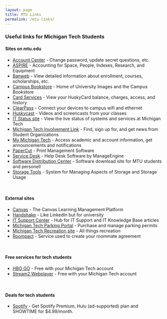 ```yaml
---
layout: page
title: MTU Links
permalink: /mtu-links/
---
```


### **Useful links for Michigan Tech Students**

#### Sites on mtu.edu

- [Account Center](https://mylogin.mtu.edu) - Change password, update secret questions, etc.
- [ASPIRE](http://www.admin.mtu.edu/space/) - Accounting for Space, People, Indexes, Research, and Equipment
- [Banweb](https://banweb.mtu.edu/) - View detailed information about enrollment, courses, scholarships, etc.
- [Campus Bookstore](https://www.bookstore.mtu.edu) - Home of University Images and the Campus Bookstore
- [Card Services](https://cardservices.mtu.edu/) - View your HuskyCard balance, charges, access, and history
- [ClearPass](https://clearpass.tc.mtu.edu/guest/) - Connect your devices to campus wifi and ethernet
- [Huskycast](http://huskycast.mtu.edu) - Videos and screencasts from your classes
- [IT Status site](https://status.it.mtu.edu/) - View the live status of systems and services at Michigan Tech
- [Michigan Tech Involvement Link](https://www.involvement.mtu.edu/) - Find, sign up for, and get news from Student Organizations
- [My Michigan Tech](https://mymichigantech.mtu.edu/) - Access academic and account information, get announcements and notifications
- [PaperCut](https://printing.mtu.edu/user) - Print Management Software
- [Service Desk](https://servicedesk.mtu.edu/) - Help Desk Software by ManageEngine
- [Software Distribution Center](https://downloads.it.mtu.edu/) - Software download site for MTU students and personell
- [Storage Tools](https://storagetools.it.mtu.edu) - System for Managing Aspects of Storage and Storage Usage

<br>

#### External sites

- [Canvas](https://mtu.instructure.com/) - The Canvas Learning Management Platform
- [Handshake](https://mtu.joinhandshake.com) - Like LinkedIn but for university
- [IT Support Center](https://michigantechit.teamdynamix.com/TDClient/Home) - Hub for IT Support and IT Knowledge Base articles
- [Michigan Tech Parking Portal](https://mtuparking.t2hosted.com) - Purchase and manage parking permits
- [Michigan Tech Recreation site](https://www.michigantechrecreation.com) - All things recreation
- [Roompact](https://roompact.com/) - Service used to create your roommate agreement

<br>

#### Free services for tech students

- [HBO GO](https://hbogo.com) - Free with your Michigan Tech account
- [Stream2 Webplayer](https://webplayer.mystream2.com) - Free with your Michigan Tech account

<br>

#### Deals for tech students

- [Spotify](https://www.spotify.com/us/student/) - Get Spotify Premium, Hulu (ad-supported) plan and SHOWTIME for $4.99/month.
